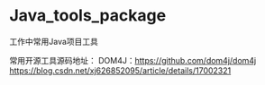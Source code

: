 # Java_tools_package
工作中常用Java项目工具

常用开源工具源码地址：
DOM4J：https://github.com/dom4j/dom4j
https://blog.csdn.net/xj626852095/article/details/17002321
